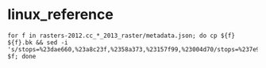 linux_reference
===============

```
for f in rasters-2012.cc_*_2013_raster/metadata.json; do cp ${f} ${f}.bk && sed -i 's/stops=%23dae660,%23a8c23f,%2358a373,%23157f99,%23004d70/stops=%237e9e3d,%23a5ad37,%23f5c215,%23c66428,%23a02321/g' $f; done
```